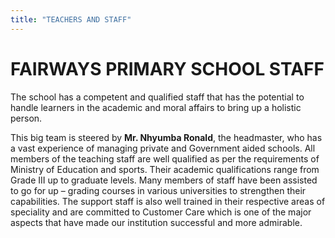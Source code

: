 ```yaml
---
title: "TEACHERS AND STAFF"
---
```

# FAIRWAYS PRIMARY SCHOOL STAFF
 
The school has a competent and qualified staff that has the potential to handle learners in the academic and moral affairs to bring up a holistic person.

This big team is steered by **Mr. Nhyumba Ronald**, the headmaster, who has a vast experience of managing private and Government aided schools.  All members of the teaching staff are well qualified as per the requirements of Ministry of Education and sports.  Their academic qualifications range from Grade III up to graduate levels.  Many members of staff have been assisted to go for up – grading courses in various universities to strengthen their capabilities.  The support staff is also well trained in their respective areas of speciality and are committed to Customer Care which is one of the major aspects that have made our institution successful and more admirable.